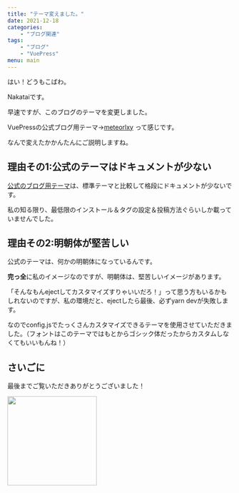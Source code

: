 ```yaml
---
title: "テーマ変えました。"
date: 2021-12-18
categories: 
    - "ブログ関連"
tags: 
    - "ブログ"
    - "VuePress"
menu: main
---
```


はい！どうもこばわ。

Nakataiです。

早速ですが、このブログのテーマを変更しました。

<!--more-->

VuePressの公式ブログ用テーマ→[meteorlxy](https://github.com/meteorlxy/vuepress-theme-meteorlxy/)
って感じです。

なんで変えたかかんたんにご説明しますね。

## 理由その1:公式のテーマはドキュメントが少ない

[公式のブログ用テーマ](https://github.com/vuepress/vuepress-theme-blog)は、標準テーマと比較して格段にドキュメントが少ないです。

私の知る限り、最低限のインストール＆タグの設定＆投稿方法ぐらいしか載っていませんでした。

## 理由その2:明朝体が堅苦しい

公式のテーマは、何かの明朝体になっているんです。

**完っ全**に私のイメージなのですが、明朝体は、堅苦しいイメージがあります。

「そんなもんejectしてカスタマイズすりゃいいだろ！」って思う方もいるかもしれないのですが、私の環境だと、ejectしたら最後、必ずyarn devが失敗します。

なのでconfig.jsでたっくさんカスタマイズできるテーマを使用させていただきました。（フォントはこのテーマではもとからゴシック体だったからカスタムしなくてもいいもんね！）

## さいごに

最後までご覧いただきありがとうございました！

<img src="https://cdn.nakatai.ga/img/sign.webp" width="200">

<Disqus>
